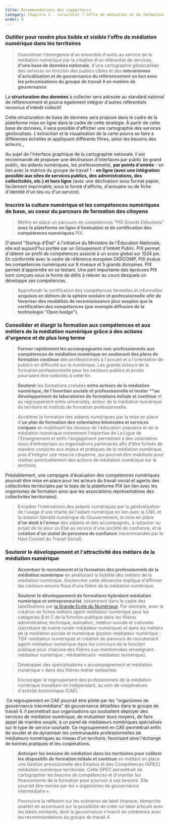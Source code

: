 ```yaml
---
title: Recommandations des rapporteurs
category: Chapitre 2 - structurer l'offre de médiation et de formation au numérique
order: 4
---
```


### Outiller pour rendre plus lisible et visible l'offre de m&eacute;diation num&eacute;rique dans les territoires

> Concr&eacute;tiser l'&eacute;mergence d'un ensemble d'outils au service de la m&eacute;diation num&eacute;rique par la cr&eacute;ation d'un r&eacute;f&eacute;rentiel de services, **d'une base de donn&eacute;es nationale**, d'une cartographie g&eacute;olocalis&eacute;e des services en fonction des publics cibles et des **m&eacute;canismes d'actualisation et de gouvernance du r&eacute;f&eacute;rencement en lien avec les pr&eacute;conisations du groupe de travail 4 en mati&egrave;re de gouvernance**.

La **structuration des donn&eacute;es** &agrave; collecter sera adoss&eacute;e au standard national de r&eacute;f&eacute;rencement et pourra &eacute;galement int&eacute;grer d'autres r&eacute;f&eacute;rentiels reconnus d'int&eacute;r&ecirc;t collectif.

Cette structuration de base de donn&eacute;es sera propos&eacute; dans le cadre de la plateforme mise en ligne dans le cadre de cette strat&eacute;gie. &Agrave; partir de cette base de donn&eacute;es, il sera possible d'afficher une cartographie des services g&eacute;olocalis&eacute;s. L'extraction et la visualisation de la carte pourra se faire &agrave; diff&eacute;rentes &eacute;chelles et appliquant diff&eacute;rents filtres, selon les besoins des acteurs.\_

Au sujet de l'interface graphique de la cartographie nationale, il est recommand&eacute; de proposer une d&eacute;clinaison d'interfaces par public (le grand public, les aidants num&eacute;riques, les professionnels), **par points d'entr&eacute;e** - en lien avec la matrice du groupe de travail 1 - **en ligne (avec une int&eacute;gration possible aux sites de services publics, des administrations, des collectivit&eacute;s, etc.) et hors ligne** (avec une d&eacute;clinaison sous format papier, facilement imprimable, sous la forme d'affiche, d'annuaire ou de fiche d'identit&eacute; d'un lieu ou d'un service).

### Inscrire la culture num&eacute;rique et les comp&eacute;tences num&eacute;riques de base, au coeur du parcours de formation des citoyens

> Mettre en place un parcours de comp&eacute;tences "PIX Grands D&eacute;butants" **avec la** **plateforme en ligne d'&eacute;valuation et de certification des comp&eacute;tences num&eacute;riques** PIX.

D'abord "Startup d'&Eacute;tat" &agrave; l'initiative du Minist&egrave;re de l'&Eacute;ducation Nationale, elle est aujourd'hui port&eacute;e par un Groupement d'Int&eacute;r&ecirc;t Public. PIX permet d'obtenir un profil de comp&eacute;tences associ&eacute; &agrave; un score global sur 1024 pix. En conformit&eacute; avec le cadre de r&eacute;f&eacute;rence europ&eacute;en DIGICOMP, PIX &eacute;value les comp&eacute;tences num&eacute;riques sur 8 niveaux et 5 grands domaines. PIX permet d'apprendre en se testant. Une part importante des &eacute;preuves PIX sont con&ccedil;ues sous la forme de d&eacute;fis &agrave; relever au cours desquels on d&eacute;veloppe ses comp&eacute;tences.

> Approfondir la certification des comp&eacute;tences formelles et informelles **acquises en dehors de la sph&egrave;re scolaire et professionnelle** **afin de favoriser des modalit&eacute;s de reconnaissance plus souples que la certification des comp&eacute;tences (par exemple diffusion de la technologie "Open badge")**.

### Consolider et &eacute;largir la formation aux comp&eacute;tences et aux m&eacute;tiers de la m&eacute;diation num&eacute;rique gr&acirc;ce &agrave; des actions d'urgence et de plus long terme

> **Former rapidement les accompagnants non-professionnels aux comp&eacute;tences de m&eacute;diation num&eacute;rique en soutenant des plans de formation continue** des professionnels &agrave; l'accueil et &agrave; l'orientation de publics en difficult&eacute; sur le num&eacute;rique. Les grands acteurs de la formation professionnelle pour les secteurs publics et priv&eacute;s pourraient &ecirc;tre sollicit&eacute;s &agrave; cette fin.

> **Soutenir** les formations crois&eacute;es **entre acteurs de la m&eacute;diation num&eacute;rique, de l'insertion sociale et professionnelle et inciter \*\*au d&eacute;veloppement de laboratoires de formations initiale et continue** et au regroupement entre universit&eacute;s, acteur de la m&eacute;diation num&eacute;rique du territoire et instituts de formation professionnelle.

> Acc&eacute;l&eacute;rer la formation des aidants num&eacute;riques par la mise en place d'**un plan de formation des volontaires b&eacute;n&eacute;voles et services civiques** en mobilisant les r&eacute;seaux de l'&eacute;ducation populaire et de la m&eacute;diation num&eacute;rique notamment l'expertise de La Ligue de l'Enseignement et enfin l'engagement permettant &agrave; des volontaires issus d'entreprises ou organisations partenaires afin d'&ecirc;tre form&eacute;s de mani&egrave;re conjointe aux enjeux et pratiques de la m&eacute;diation num&eacute;rique, puis d'int&eacute;grer une r&eacute;serve citoyenne, qui pourrait &ecirc;tre mobilis&eacute;e pour r&eacute;aliser ponctuellement des actions de m&eacute;diation num&eacute;rique sur le territoire.

Pr&eacute;alablement, une campagne d'&eacute;valuation des comp&eacute;tences num&eacute;riques pourrait &ecirc;tre mise en place pour les acteurs du travail social et agents des collectivit&eacute;s territoriales par le biais de la plateforme PIX (en lien avec les organismes de formation ainsi que les associations repr&eacute;sentatives des collectivit&eacute;s territoriales).

> Encadrer l'intervention des aidants num&eacute;riques par la g&eacute;n&eacute;ralisation de l'usage d'une charte de l'aidant num&eacute;rique en lien avec la CNIL et la mission Identit&eacute; num&eacute;rique du Gouvernement, la mise en place **d'un droit &agrave; l'erreur** des aidants et des accompagn&eacute;s, &agrave; rattacher au projet de loi pour un Etat au service d'une soci&eacute;t&eacute; de confiance, et la **cr&eacute;ation d'un statut de personne de confiance** (recommand&eacute;e par le Haut Conseil du Travail Social).

### Soutenir le d&eacute;veloppement et l'attractivit&eacute; des m&eacute;tiers de la m&eacute;diation num&eacute;rique

> **Accentuer le recrutement et la formation des professionnels de la m&eacute;diation num&eacute;rique** en am&eacute;liorant la lisibilit&eacute; des m&eacute;tiers de la m&eacute;diation num&eacute;rique. Enclencher cette d&eacute;marche implique d'affirmer les contours encore flous d'une fili&egrave;re de la m&eacute;diation num&eacute;rique.

> **Soutenir le d&eacute;veloppement de formations hybridant m&eacute;diation num&eacute;rique et entrepreneuriat**, notamment dans le cadre des labellisations par [la Grande Ecole du Num&eacute;rique](https://www.grandeecolenumerique.fr). Par exemple, avec la cr&eacute;ation de fiches m&eacute;tiers agent m&eacute;diateur num&eacute;rique pour les cat&eacute;gories B et C de la fonction publique dans les fili&egrave;res administrative, technique, animation, m&eacute;dico-sociale et culturelle. (secr&eacute;taire de mairie rurale-m&eacute;diateur num&eacute;rique) et dans les m&eacute;tiers de la m&eacute;diation sociale et num&eacute;rique (postier-m&eacute;diateur num&eacute;rique ; TISF-m&eacute;diateur num&eacute;rique) et cr&eacute;ation de parcours de recrutement agent-m&eacute;diateur num&eacute;rique dans les concours de la fonction publique pour chacune des fili&egrave;res sus-mentionn&eacute;es (enseignant-m&eacute;diateur num&eacute;rique ; m&eacute;diath&eacute;caire -m&eacute;diateur num&eacute;rique).

> D&eacute;velopper des sp&eacute;cialisations &laquo; accompagnement et m&eacute;diation num&eacute;rique &raquo; dans des fili&egrave;res m&eacute;tier existantes.

> Encourager le regroupement des professionnels de la m&eacute;diation num&eacute;rique travaillant en ind&eacute;pendant, au sein de coop&eacute;ratives d'activit&eacute; &eacute;conomique (CAE).

&nbsp;Ce regroupement en CAE pourrait &ecirc;tre pilot&eacute; par les "organismes de gouvernance interm&eacute;diaire" de gouvernance d&eacute;taill&eacute;es dans le groupe de travail 4. Il permettrait aux organisations qui souhaitent d&eacute;ployer des services de m&eacute;diation num&eacute;rique, de mutualiser leurs moyens, de faire appel de mani&egrave;re souple, &agrave; un panel de m&eacute;diateurs num&eacute;riques sp&eacute;cialis&eacute;s sur le type de service souhait&eacute;. Ce regroupement en CAE permettrait enfin de souder et de dynamiser les communaut&eacute;s professionnelles de m&eacute;diateurs num&eacute;riques au niveau d'un territoire, favorisant ainsi l'&eacute;change de bonnes pratiques et les coop&eacute;rations.

> **Anticiper les besoins de m&eacute;diation dans les territoires pour calibrer les dispositifs de formation initiale et continue** en mettant en place une Gestion pr&eacute;visionnelle des Emplois et des Comp&eacute;tences (GPEC) m&eacute;diation num&eacute;rique territoriale. Cette GPEC permettrait de cartographier les besoins de comp&eacute;tences et d'orienter les financements de la formation pour pourvoir &agrave; ces besoins. Elle pourrait &ecirc;tre men&eacute;e par les &laquo; organismes de gouvernance interm&eacute;diaire &raquo;.

> Poursuivre la r&eacute;flexion sur les sc&eacute;narios de label (marque, d&eacute;marche qualit&eacute;) en accentuant sur la possibilit&eacute; de cr&eacute;er un label articul&eacute; avec les labels existants, dont la gouvernance s'inscrit en coh&eacute;rence avec les recommandations du groupe de travail 4.
